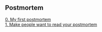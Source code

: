 ## Postmortem

[0. My first postmortem](https://docs.google.com/document/d/1JjaUqS-S9hGZzDmm6YsaVex0PS_aGyUxOQKG0bmByqI/edit?usp=sharing)<br>
[1. Make people want to read your postmortem](./)<br>
